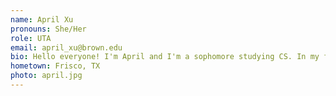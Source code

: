 ```yaml
---
name: April Xu
pronouns: She/Her
role: UTA 
email: april_xu@brown.edu
bio: Hello everyone! I'm April and I'm a sophomore studying CS. In my free time, I enjoy watching video essays on Youtube, making various miniature things, and listening to music that makes me happy. Excited to be your TA this semester!
hometown: Frisco, TX
photo: april.jpg
---
```

